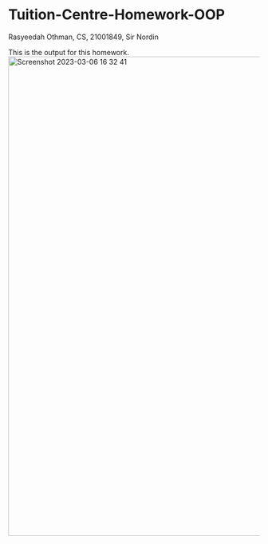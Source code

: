 # Tuition-Centre-Homework-OOP
Rasyeedah Othman, CS, 21001849, Sir Nordin

This is the output for this homework.
<img width="960" alt="Screenshot 2023-03-06 16 32 41" src="https://user-images.githubusercontent.com/90180613/223068011-7f186b20-5dd7-4ad0-b176-421f07b15ed3.png">
